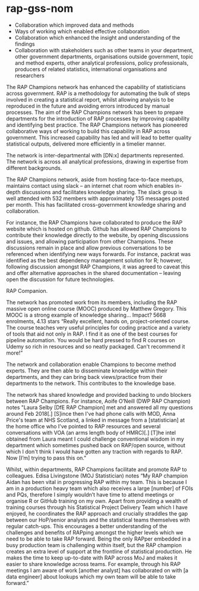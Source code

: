# rap-gss-nom

* Collaboration which improved data and methods
*	Ways of working which enabled effective collaboration
*	Collaboration which enhanced the insight and understanding of the findings
*	Collaboration with stakeholders such as other teams in your department, other government departments, organisations outside government, topic and method experts, other analytical professions, policy professionals, producers of related statistics, international organisations and researchers

The RAP Champions network has enhanced the capability of statisticians across government. 
RAP is a methodology for automating the bulk of steps involved in creating a statistical report, whilst allowing analysis to be reproduced in the future and avoiding errors introduced by manual processes. 
The aim of the RAP Champions network has been to prepare departments for the introduction of RAP processes by improving capability and identifying best practice. 
The RAP Champions network has pioneered collaborative ways of working to build this capability in RAP across government. 
This increased capability has led and will lead to better quality statistical outputs, delivered more efficiently in a timelier manner.

The network is inter-departmental with \[DN:x] departments represented. 
The network is across all analytical professions, drawing in expertise from different backgrounds. 

The RAP Champions network, aside from hosting face-to-face meetups, maintains contact using slack – an internet chat room which enables in-depth discussions and facilitates knowledge sharing. 
The slack group is well attended with 532 members with approximately 135 messages posted per month. 
This has facilitated cross-government knowledge sharing and collaboration.

For instance, the RAP Champions have collaborated to produce the RAP website which is hosted on github. 
Github has allowed RAP Champions to contribute their knowledge directly to the website, by opening discussions and issues, and allowing participation from other Champions. 
These discussions remain in place and allow previous conversations to be referenced when identifying new ways forwards. 
For instance, packrat was identified as the best dependency management solution for R; however, following discussion amongst RAP Champions, it was agreed to caveat this and offer alternative approaches in the shared documentation – leaving open the discussion for future technologies.

RAP Companion.

The network has promoted work from its members, including the RAP massive open online course (MOOC) produced by Matthew Gregory.
This MOOC is a strong example of knowledge sharing… Impact?
5668 enrolments, 4.13 stars “Really excellent, hands on, project-oriented course.
The course teaches very useful principles for coding practice and a variety of tools that aid not only in RAP.
I find it as one of the best courses for pipeline automation. 
You would be hard pressed to find R courses on Udemy so rich in resources and so neatly packaged. 
Can't recommend it more!”

The network and collaboration enable Champions to become method experts. 
They are then able to disseminate knowledge within their departments, and they can bring back views/practice from their departments to the network. 
This contributes to the knowledge base.

The network has shared knowledge and provided backing to undo blockers between RAP Champions. 
For instance, Aoife O’Neill (DWP RAP Champion) notes "Laura Selby \[DfE RAP Champion] met and answered all my questions around Feb 2018\[.] 
\[S]ince then I've had phone calls with MOD, Anna Price's team at NHS Scotland, a linked in message from a \[statistician] at the home office who I've pointed to RAP resources and several conversations with VOA (an arms length body of HMRC)\[.] 
\[T]he intel obtained from Laura meant I could challenge conventional wisdom in my department which sometimes pushed back on RAP/open source, without which I don't think I would have gotten any traction with regards to RAP. 
Now \[I’m] trying to pass this on."

Whilst, within departments, RAP Champions facilitate and promote RAP to colleagues. 
Edisa Livingstone (MOJ Statistician) notes “My RAP champion Aidan has been vital in progressing RAP within my team. 
This is because I am in a production heavy team which also receives a large \[number] of FOIs and PQs, therefore I simply wouldn’t have time to attend meetings or organise R or GitHub training on my own. 
Apart from providing a wealth of training courses through his Statistical Project Delivery Team which I have enjoyed, he coordinates the RAP approach and crucially straddles the gap between our HoP/senior analysts and the statistical teams themselves with regular catch-ups. 
This encourages a better understanding of the challenges and benefits of RAPping amongst the higher levels which we need to be able to take RAP forward. 
Being the only RAPper embedded in a busy production team is challenging within itself, but the RAP champion creates an extra level of support at the frontline of statistical production. 
He makes the time to keep up-to-date with RAP across MoJ and makes it easier to share knowledge across teams. 
For example, through his RAP meetings I am aware of work \[another analyst] has collaborated on with \[a data engineer] about lookups which my own team will be able to take forward.”
